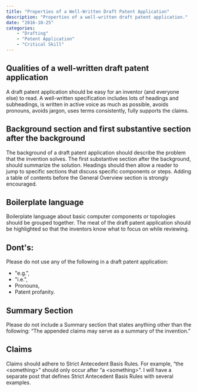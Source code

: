 ```yaml
---
title: "Properties of a Well-Written Draft Patent Application"
description: "Properties of a well-written draft patent application."
date: "2016-10-25"
categories: 
    - "Drafting"
    - "Patent Application"
    - "Critical Skill"
---
```


## Qualities of a well-written draft patent application

A draft patent application should be easy for an inventor (and everyone else) to read.  A well-written specification includes lots of headings and subheadings, is written in active voice as much as possible, avoids pronouns, avoids jargon, uses terms consistently, fully supports the claims.

## Background section and first substantive section after the background

The background of a draft patent application should describe the problem that the invention solves. The first substantive section after the background, should summarize the solution.  Headings should then allow a reader to jump to specific sections that discuss specific components or steps.  Adding a table of contents before the General Overview section is strongly encouraged.

## Boilerplate language

Boilerplate language about basic computer components or topologies should be grouped together. The meat of the draft patent application should be highlighted so that the inventors know what to focus on while reviewing.

## Dont's:

Please do not use any of the following in a draft patent application:

- "e.g.",
- "i.e.",
- Pronouns,
- Patent profanity.


## Summary Section

Please do not include a Summary section that states anything other than the following: “The appended claims may serve as a summary of the invention.”


## Claims

Claims should adhere to Strict Antecedent Basis Rules. For example, “the \<something\>” should only occur after “a \<something\>”.  I will have a separate post that defines Strict Antecedent Basis Rules with several examples.
